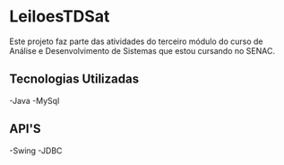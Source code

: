 # LeiloesTDSat
Este projeto faz parte das atividades do terceiro módulo do curso de Análise e Desenvolvimento de Sistemas que estou cursando no SENAC.
## Tecnologias Utilizadas
-Java
-MySql
## API'S
-Swing
-JDBC
